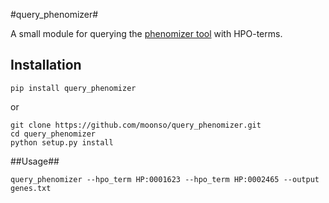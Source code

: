 #query_phenomizer#

A small module for querying the [phenomizer tool](http://compbio.charite.de/phenomizer/) with HPO-terms.

## Installation ##

    pip install query_phenomizer

or
    
    git clone https://github.com/moonso/query_phenomizer.git
    cd query_phenomizer
    python setup.py install

##Usage##

    query_phenomizer --hpo_term HP:0001623 --hpo_term HP:0002465 --output genes.txt

